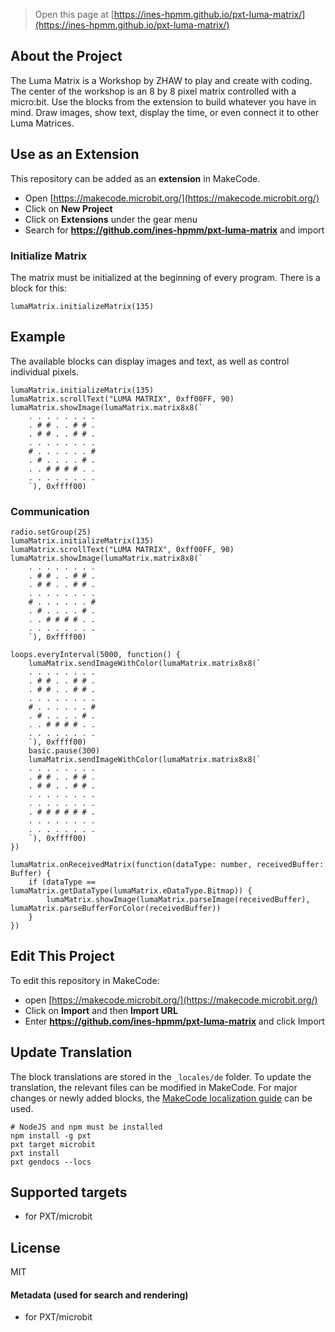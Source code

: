 
> Open this page at [https://ines-hpmm.github.io/pxt-luma-matrix/](https://ines-hpmm.github.io/pxt-luma-matrix/)

## About the Project

The Luma Matrix is a Workshop by ZHAW to play and create with coding. The center of the workshop is an 8 by 8 pixel matrix controlled with a micro:bit. 
Use the blocks from the extension to build whatever you have in mind. Draw images, show text, display the time, or even connect it to other Luma Matrices.

## Use as an Extension

This repository can be added as an **extension** in MakeCode.

* Open [https://makecode.microbit.org/](https://makecode.microbit.org/)
* Click on **New Project**
* Click on **Extensions** under the gear menu
* Search for **https://github.com/ines-hpmm/pxt-luma-matrix** and import

### Initialize Matrix
The matrix must be initialized at the beginning of every program. There is a block for this:
```blocks
lumaMatrix.initializeMatrix(135)

```

## Example
The available blocks can display images and text, as well as control individual pixels.
```blocks
lumaMatrix.initializeMatrix(135)
lumaMatrix.scrollText("LUMA MATRIX", 0xff00FF, 90)
lumaMatrix.showImage(lumaMatrix.matrix8x8(`
    . . . . . . . .
    . # # . . # # .
    . # # . . # # .
    . . . . . . . .
    # . . . . . . #
    . # . . . . # .
    . . # # # # . .
    . . . . . . . .
    `), 0xffff00)
```

### Communication
```blocks
radio.setGroup(25)
lumaMatrix.initializeMatrix(135)
lumaMatrix.scrollText("LUMA MATRIX", 0xff00FF, 90)
lumaMatrix.showImage(lumaMatrix.matrix8x8(`
    . . . . . . . .
    . # # . . # # .
    . # # . . # # .
    . . . . . . . .
    # . . . . . . #
    . # . . . . # .
    . . # # # # . .
    . . . . . . . .
    `), 0xffff00)
```
```blocks
loops.everyInterval(5000, function() {
    lumaMatrix.sendImageWithColor(lumaMatrix.matrix8x8(`
    . . . . . . . .
    . # # . . # # .
    . # # . . # # .
    . . . . . . . .
    # . . . . . . #
    . # . . . . # .
    . . # # # # . .
    . . . . . . . .
    `), 0xffff00)
    basic.pause(300)
    lumaMatrix.sendImageWithColor(lumaMatrix.matrix8x8(`
    . . . . . . . .
    . # # . . # # .
    . # # . . # # .
    . . . . . . . .
    . . . . . . . .
    . # # # # # # .
    . . . . . . . .
    . . . . . . . .
    `), 0xffff00)
})
```
```blocks
lumaMatrix.onReceivedMatrix(function(dataType: number, receivedBuffer: Buffer) {
    if (dataType == lumaMatrix.getDataType(lumaMatrix.eDataType.Bitmap)) {
        lumaMatrix.showImage(lumaMatrix.parseImage(receivedBuffer), lumaMatrix.parseBufferForColor(receivedBuffer))
    }
})
```


## Edit This Project

To edit this repository in MakeCode:

* open [https://makecode.microbit.org/](https://makecode.microbit.org/)
* Click on **Import** and then **Import URL**
* Enter **https://github.com/ines-hpmm/pxt-luma-matrix** and click Import

## Update Translation
The block translations are stored in the `_locales/de` folder. To update the translation, the relevant files can be modified in MakeCode. For major changes or newly added blocks, the [MakeCode localization guide](https://makecode.com/extensions/localization) can be used.

```shell
# NodeJS and npm must be installed
npm install -g pxt
pxt target microbit
pxt install
pxt gendocs --locs
```

## Supported targets

* for PXT/microbit

## License

MIT

#### Metadata (used for search and rendering)

* for PXT/microbit
<script src="https://makecode.com/gh-pages-embed.js"></script><script>makeCodeRender("{{ site.makecode.home_url }}", "{{ site.github.owner_name }}/{{ site.github.repository_name }}");</script>
